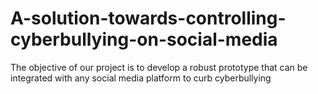 # A-solution-towards-controlling-cyberbullying-on-social-media
The objective of our project is to develop a robust prototype that can be integrated with any social media platform to curb cyberbullying
